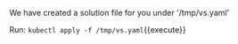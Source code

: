 We have created a solution file for you under '/tmp/vs.yaml'

Run: ```kubectl apply -f /tmp/vs.yaml```{{execute}}
